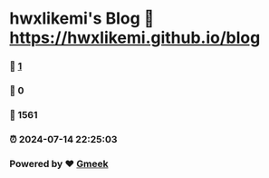 # hwxlikemi's Blog :link: https://hwxlikemi.github.io/blog 
### :page_facing_up: [1](https://hwxlikemi.github.io/blog/tag.html) 
### :speech_balloon: 0 
### :hibiscus: 1561 
### :alarm_clock: 2024-07-14 22:25:03 
### Powered by :heart: [Gmeek](https://github.com/Meekdai/Gmeek)

